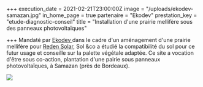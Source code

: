 +++
execution_date = 2021-02-21T23:00:00Z
image = "/uploads/ekodev-samazan.jpg"
in_home_page = true
partenaire = "Ekodev"
prestation_key = "etude-diagnostic-conseil"
title = "Installation d'une prairie mellifère sous des panneaux photovoltaïques"

+++
Mandaté par [Ekodev ](https://ekodev.com/)dans le cadre d'un aménagement d'une prairie mellifère pour [Reden Solar](https://reden.solar/), Sol &co a étudié la compatibilité du sol pour ce futur usage et conseille sur la palette végétale adaptée. Ce site a vocation d'être sous co-action, plantation d'une pairie sous panneaux photovoltaïques, à Samazan (près de Bordeaux).

![](/uploads/samazan.png)